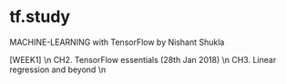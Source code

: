 # tf.study


MACHINE-LEARNING with TensorFlow by Nishant Shukla


[WEEK1] \n
  CH2. TensorFlow essentials (28th Jan 2018) \n
  CH3. Linear regression and beyond \n

